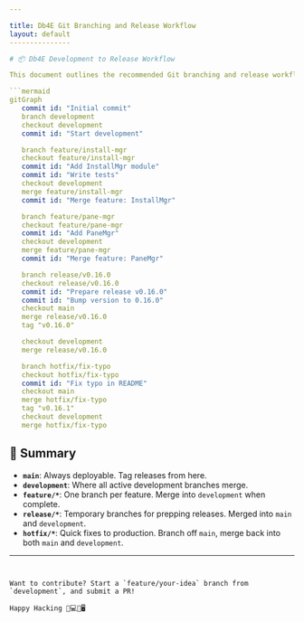 ```yaml
---

title: Db4E Git Branching and Release Workflow
layout: default
---------------

# 📦 Db4E Development to Release Workflow

This document outlines the recommended Git branching and release workflow for the **Db4E** project. It ensures that development is organized, the main branch stays production-ready, and releases are clean and well-documented.

```mermaid
gitGraph
   commit id: "Initial commit"
   branch development
   checkout development
   commit id: "Start development"

   branch feature/install-mgr
   checkout feature/install-mgr
   commit id: "Add InstallMgr module"
   commit id: "Write tests"
   checkout development
   merge feature/install-mgr
   commit id: "Merge feature: InstallMgr"

   branch feature/pane-mgr
   checkout feature/pane-mgr
   commit id: "Add PaneMgr"
   checkout development
   merge feature/pane-mgr
   commit id: "Merge feature: PaneMgr"

   branch release/v0.16.0
   checkout release/v0.16.0
   commit id: "Prepare release v0.16.0"
   commit id: "Bump version to 0.16.0"
   checkout main
   merge release/v0.16.0
   tag "v0.16.0"

   checkout development
   merge release/v0.16.0

   branch hotfix/fix-typo
   checkout hotfix/fix-typo
   commit id: "Fix typo in README"
   checkout main
   merge hotfix/fix-typo
   tag "v0.16.1"
   checkout development
   merge hotfix/fix-typo
```

## 🔄 Summary

* **`main`**: Always deployable. Tag releases from here.
* **`development`**: Where all active development branches merge.
* **`feature/*`**: One branch per feature. Merge into `development` when complete.
* **`release/*`**: Temporary branches for prepping releases. Merged into `main` and `development`.
* **`hotfix/*`**: Quick fixes to production. Branch off `main`, merge back into both `main` and `development`.

---
```


Want to contribute? Start a `feature/your-idea` branch from `development`, and submit a PR!

Happy Hacking 👨💻👩🖥️ 

